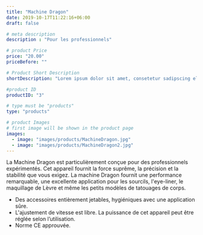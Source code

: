 ```yaml
---
title: "Machine Dragon"
date: 2019-10-17T11:22:16+06:00
draft: false

# meta description
description : "Pour les professionnels"

# product Price
price: "20.00"
priceBefore: ""

# Product Short Description
shortDescription: "Lorem ipsum dolor sit amet, consetetur sadipscing elitr, sed diam nonumy eirmod tempor invidunt ut"

#product ID
productID: "3"

# type must be "products"
type: "products"

# product Images
# first image will be shown in the product page
images:
  - image: "images/products/MachineDragon.jpg"
  - image: "images/products/MachineDragon2.jpg"
---
```


La  Machine  Dragon est particulièrement conçue pour des professionnels expérimentés.
Cet appareil  fournit la force suprême, la précision et la stabilité que vous exigez.
 La machine Dragon fournit une performance remarquable, une excellente application pour les sourcils, l'eye-liner, le maquillage de Lèvre et même  les petits modèles de tatouages de corps. 
- Des accessoires entièrement jetables, hygiéniques avec  une application  sûre.
- L'ajustement de vitesse est libre. La  puissance de cet appareil peut être réglée selon l’utilisation.
- Norme CE approuvée.
